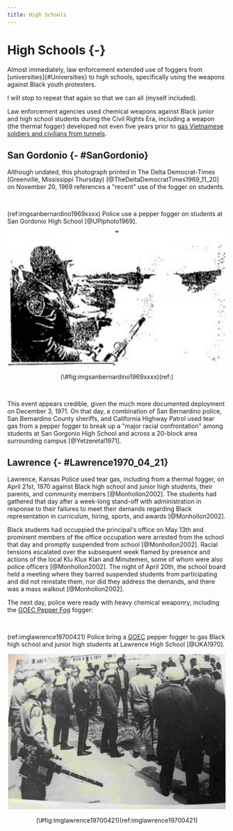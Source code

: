 ```yaml
---
title: High Schools
---
```


# High Schools {-}

Almost immediately, law enforcement extended use of foggers from [universities]{#Universities} to high schools, specifically using the weapons against Black youth protesters.

I will stop to repeat that again so that we can all (myself included).

Law enforcement agencies used chemical weapons against Black junior and high school students during the Civil Rights Era, including a weapon (the thermal fogger) developed not even five years prior to [gas Vietnamese soldiers and civilians from tunnels](#Vietnam).

## San Gordonio {- #SanGordonio}

Although undated, this photograph printed in The Delta Democrat-Times (Greenville, Mississippi Thursday) [@TheDeltaDemocratTimes1969_11_20] on November 20, 1969 references a "recent" use of the fogger on students. 

<br>

(ref:imgsanbernardino1969xxxx) Police use a pepper fogger on students at San Gordonio High School [@UPIphoto1969].  

<div class="figure" style="text-align: center">
<img src="img/san_bernardino_1969_xx_xx.jpg" alt="B/W faded image: To the left is a person wearing a uniform with a patch on the shoulder and a helmet. In their right hand is the nozzle to a fogger and it appears to be emitting fog. There is a white fog cloud covering most of the rest of the image." width="500" />
<p class="caption">(\#fig:imgsanbernardino1969xxxx)(ref:)</p>
</div>
 
<br>

This event appears credible, given the much more documented deployment on December 3, 1971.
On that day, a combination of San Bernardino police, San Bernardino County sheriffs, and California Highway Patrol used tear gas from a pepper fogger to break up a "major racial confrontation" among students at San Gorgonio High School and across a 20-block area surrounding campus [@Yetzeretal1971].



## Lawrence {- #Lawrence1970_04_21}

Lawrence, Kansas Police used tear gas, including from a thermal fogger, on April 21st, 1970 against Black high school and junior high students, their parents, and community members [@Monhollon2002].
The students had gathered that day after a week-long stand-off with administration in response to their failures to meet their demands regarding Black representation in curriculum, hiring, sports, and awards [@Monhollon2002].

Black students had occuppied the principal's office on May 13th and prominent members of the office occupation were arrested from the school that day and promptly suspended from school [@Monhollon2002].
Racial tensions escalated over the subsequent week flamed by presence and actions of the local Klu Klux Klan and Minutemen, some of whom were also police officers [@Monhollon2002].
The night of April 20th, the school board held a meeting where they barred suspended students from participating and did not reinstate them, nor did they address the demands, and there was a mass walkout [@Monhollon2002].

The next day, police were ready with heavy chemical weaponry, including the [GOEC Pepper Fog](#GOEC) fogger: 

<br>

(ref:imglawrence19700421) Police bring a [GOEC](#GOEC) pepper fogger to gas Black high school and junior high students at Lawrence High School [@UKA1970].

<div class="figure" style="text-align: center">
<img src="img/lawrence_1970_04_21.jpg" alt="yellowed B/W faded image of police officers standing on a T of a sidewalk blocking the space from a group of predominately Black young people, who are standing behind them on the grass and facing the camera. Behind them are some cars and houses across a stree. The officer in the front left of the frame is carrying a Pepper Fog GOEC fogger." width="500" />
<p class="caption">(\#fig:imglawrence19700421)(ref:imglawrence19700421)</p>
</div>
 
<br>
